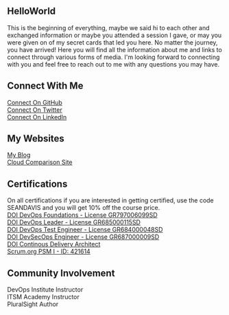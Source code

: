 ## HelloWorld
This is the beginning of everything, maybe we said hi to each other and exchanged information or maybe you attended a session I gave, or may you were given on of my secret cards that led you here. No matter the journey, you have arrived! Here you will find all the information about me and links to connect through various forms of media. I'm looking forward to connecting with you and feel free to reach out to me with any questions you may have. 

## Connect With Me
[Connect On GitHub](http://github.com/imseandavis) <br>
[Connect On Twitter](http://twitter.com/seanasaservice) <br>
[Connect On LinkedIn](http://linkedin.com/in/imseandavis) <br>

## My Websites
[My Blog](http://blog.imseandavis.com) <br>
[Cloud Comparison Site](http://cloudcomparison.seanasaservice.com/) 

## Certifications
On all certifications if you are interested in getting certified, use the code SEANDAVIS and you will get 10% off the course price.<br>
[DOI DevOps Foundations - License GR797006099SD](https://www.itsmacademy.com/dofnd/) <br>
[DOI DevOps Leader - License GR685000115SD](https://www.itsmacademy.com/dol) <br>
[DOI DevOps Test Engineer - License GR684000048SD](https://www.itsmacademy.com/dte) <br>
[DOI DevSecOps Engineer - License GR687000009SD](http://itsm.com/) <br>
[DOI Continous Delivery Architect](https://www.itsmacademy.com/cda) <br>
[Scrum.org PSM I - ID: 421614](https://www.scrum.org/user/421614)

## Community Involvement
DevOps Institute Instructor <br>
ITSM Academy Instructor <br>
PluralSight Author
